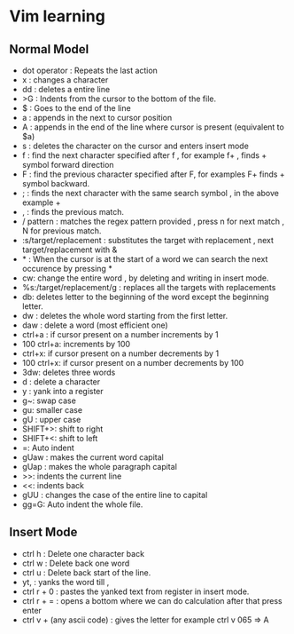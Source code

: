 # Vim learning

## Normal Model
- dot operator : Repeats the last action
- x : changes a character
- dd : deletes a entire line
- \>G : Indents from the cursor to the bottom of the file.
- $ : Goes to the end of the line
- a : appends in the next to cursor position
- A : appends in the end of the line where cursor is present (equivalent to $a)
- s : deletes the character on the cursor and enters insert mode
- f : find the next character specified after f , for example f+ , finds + symbol forward direction
- F : find the previous character specified after F, for examples F+ finds + symbol backward.
- ; : finds the next character with the same search symbol , in the above example +
- , : finds the previous match.
- / pattern : matches the regex pattern provided , press n for next match , N for previous match.
- :s/target/replacement : substitutes the target with replacement , next target/replacement with &
- \* : When the cursor is at the start of a word we can search the next occurence by pressing *
- cw: change the entire word , by deleting and writing in insert mode.
- %s:/target/replacement/g : replaces all the targets with replacements
- db: deletes letter to the beginning of the word except the beginning letter.
- dw : deletes the whole word starting from the first letter.
- daw : delete a word (most efficient one)
- ctrl+a : if cursor present on a number increments by 1
- 100 ctrl+a: increments by 100
- ctrl+x: if cursor present on a number decrements by 1
- 100 ctrl+x: if cursor present on a number decrements by 100
- 3dw: deletes three words
- d : delete a character
- y : yank into a register
- g~: swap case
- gu: smaller case
- gU : upper case
- SHIFT+>: shift to right
- SHIFT+<: shift to left
- =: Auto indent
- gUaw : makes the current word capital
- gUap : makes the whole paragraph capital
- \>>: indents the current line
- <<: indents back
- gUU : changes the case of the entire line to capital
- gg=G: Auto indent the whole file.

## Insert Mode
- ctrl h : Delete one character back
- ctrl w : Delete back one word
- ctrl u : Delete back start of the line.
- yt, : yanks the word till ,
- ctrl r + 0 : pastes the yanked text from register in insert mode.
- ctrl r + = : opens a bottom where we can do calculation after that press enter
- ctrl v + (any ascii code) : gives the letter for example ctrl v 065 => A



